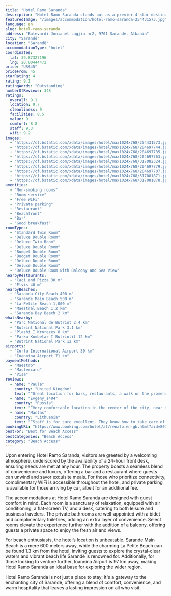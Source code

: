 ```yaml
---
title: "Hotel Ramo Saranda"
description: "Hotel Ramo Saranda stands out as a premier 4-star destination for travelers seeking comfort and convenience in the heart of Sarandë."
featuredImage: "/images/accommodation/hotel-ramo-saranda-254431573.jpg"
language: en
slug: hotel-ramo-saranda
address: "Bulevardi Jonianet Lagjia nr2, 9701 Sarandë, Albania"
city: "Sarandë"
location: "Sarandë"
accommodationType: "hotel"
coordinates:
  lat: 39.87327196
  lng: 20.00444472
price: "US$45"
priceFrom: 45
starRating: 4
rating: 9.1
ratingWords: "Outstanding"
numberOfReviews: 348
ratings:
  overall: 9.1
  location: 9.7
  cleanliness: 9
  facilities: 8.5
  value: 9
  comfort: 8.8
  staff: 9.3
  wifi: 9.2
images:
  - "https://cf.bstatic.com/xdata/images/hotel/max1024x768/254431573.jpg?k=849c46c3ad580f04ee273882181a8a0494b0eff1bba084662aabda68e37546c8&o=&hp=1"
  - "https://cf.bstatic.com/xdata/images/hotel/max1024x768/204697744.jpg?k=d7b88e5c4e4a91df2aafd339210e5fbe5835e2134cdea97535e50d93a2352760&o=&hp=1"
  - "https://cf.bstatic.com/xdata/images/hotel/max1024x768/204697735.jpg?k=a8a9071afd1bc2bdf2031d2c1edd66ac719d2fe1a6ed956878f898e06dbbe8f3&o=&hp=1"
  - "https://cf.bstatic.com/xdata/images/hotel/max1024x768/204697763.jpg?k=f580ef94a18812eb867522479f8e4712d73e5b9fb65f0d34ba5c463beb560de5&o=&hp=1"
  - "https://cf.bstatic.com/xdata/images/hotel/max1024x768/317082324.jpg?k=171f15234ed7b1635a37b94e5db44dec4824e4b603a0ef4957ccd52f923192a8&o=&hp=1"
  - "https://cf.bstatic.com/xdata/images/hotel/max1024x768/204697779.jpg?k=00b2277225a010e8c1401ab1f1afef42873636079fbfc365f0775d2db9572366&o=&hp=1"
  - "https://cf.bstatic.com/xdata/images/hotel/max1024x768/204697707.jpg?k=917a50d0b7f873ebfc71fef56f78081bb163515ad39e2ec82e807eeea036a487&o=&hp=1"
  - "https://cf.bstatic.com/xdata/images/hotel/max1024x768/317081871.jpg?k=72cffe90045a250ea2e3339c580266bdb4e830e7be45c5ce8a9626cdec1134e0&o=&hp=1"
  - "https://cf.bstatic.com/xdata/images/hotel/max1024x768/317081878.jpg?k=c58157c8c33769060569ace0763b8d5d5c485462f20bd91ae63972ff1df67cfc&o=&hp=1"
amenities:
  - "Non-smoking rooms"
  - "Room service"
  - "Free WiFi"
  - "Private parking"
  - "Restaurant"
  - "Beachfront"
  - "Bar"
  - "Good breakfast"
roomTypes:
  - "Standard Twin Room"
  - "Deluxe Double Room"
  - "Deluxe Twin Room"
  - "Deluxe Double Room"
  - "Budget Double Room"
  - "Budget Double Room"
  - "Deluxe Double Room"
  - "Deluxe Double Room"
  - "Deluxe Double Room with Balcony and Sea View"
nearbyRestaurants:
  - "Caci and Pizza 30 m"
  - "Elvis 40 m"
nearbyBeaches:
  - "Saranda City Beach 400 m"
  - "Sarande Main Beach 500 m"
  - "La Petite Beach 1,000 m"
  - "Maestral Beach 1.2 km"
  - "Saranda Bay Beach 2 km"
whatsNearby:
  - "Parc National de Butrint 2.4 km"
  - "Butrint National Park 3.1 km"
  - "Plazhi I Krorezes 8 km"
  - "Parku Kombetar I Butrintit 12 km"
  - "Butrint National Park 12 km"
airports:
  - "Corfu International Airport 30 km"
  - "Ioannina Airport 71 km"
paymentMethods:
  - "Maestro"
  - "Mastercard"
  - "Visa"
reviews:
  - name: "Paula"
    country: "United Kingdom"
    text: "“Great location for bars, restaurants, a walk on the promenade and also 5 mins from the port. The room was small but clean and comfortable and excellent value - especially considering the vast breakfast cooked freshly for us. We will be back.”"
  - name: "Evgeny_s404"
    country: "Russia"
    text: "“Very comfortable location in the center of the city, near the seaport and right at the sea promenade, and has very hospitable owners. Private parking in front of the hotel with video surveillance. The restaurant menu is great so you do not need to...”"
  - name: "Mantas"
    country: "Lithuania"
    text: "“Staff is for sure excellent. They know how to take care of the guests. Ramo, the owner, knows what he's doing. Location is very suitable as well, with fast access to the promenade and other places. Good restaurant.”"
bookingURL: "https://www.booking.com/hotel/al/renato.en-gb.html?aid=8035640"
bestFor: "Best for Beach Access"
bestCategories: "Beach Access"
category: "Beach Access"
---
```


Upon entering Hotel Ramo Saranda, visitors are greeted by a welcoming atmosphere, underscored by the availability of a 24-hour front desk, ensuring needs are met at any hour. The property boasts a seamless blend of convenience and luxury, offering a bar and a restaurant where guests can unwind and savor exquisite meals. For those who prioritize connectivity, complimentary WiFi is accessible throughout the hotel, and private parking is available for those arriving by car, albeit for an additional fee.

The accommodations at Hotel Ramo Saranda are designed with guest comfort in mind. Each room is a sanctuary of relaxation, equipped with air conditioning, a flat-screen TV, and a desk, catering to both leisure and business travelers. The private bathrooms are well-appointed with a bidet and complimentary toiletries, adding an extra layer of convenience. Select rooms elevate the experience further with the addition of a balcony, offering guests a private space to enjoy the fresh air and views.

For beach enthusiasts, the hotel’s location is unbeatable. Sarande Main Beach is a mere 600 meters away, while the charming La Petite Beach can be found 1.3 km from the hotel, inviting guests to explore the crystal-clear waters and vibrant beach life Sarandë is renowned for. Additionally, for those looking to venture further, Ioannina Airport is 97 km away, making Hotel Ramo Saranda an ideal base for exploring the wider region.

Hotel Ramo Saranda is not just a place to stay; it's a gateway to the enchanting city of Sarandë, offering a blend of comfort, convenience, and warm hospitality that leaves a lasting impression on all who visit.